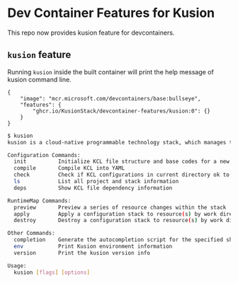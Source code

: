 # Dev Container Features for Kusion

This repo now provides kusion feature for devcontainers.


## `kusion` feature

Running `kusion` inside the built container will print the help message of kusion command line.

```jsonc
{
    "image": "mcr.microsoft.com/devcontainers/base:bullseye",
    "features": {
        "ghcr.io/KusionStack/devcontainer-features/kusion:0": {}
    }
}
```

```bash
$ kusion
kusion is a cloud-native programmable technology stack, which manages the Kubernetes cluster by code.

Configuration Commands:
  init          Initialize KCL file structure and base codes for a new project
  compile       Compile KCL into YAML
  check         Check if KCL configurations in current directory ok to compile
  ls            List all project and stack information
  deps          Show KCL file dependency information

RuntimeMap Commands:
  preview       Preview a series of resource changes within the stack
  apply         Apply a configuration stack to resource(s) by work directory
  destroy       Destroy a configuration stack to resource(s) by work directory

Other Commands:
  completion    Generate the autocompletion script for the specified shell
  env           Print Kusion environment information
  version       Print the kusion version info

Usage:
  kusion [flags] [options]
```